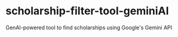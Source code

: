 # scholarship-filter-tool-geminiAI
GenAI-powered tool to find scholarships using Google's Gemini API
